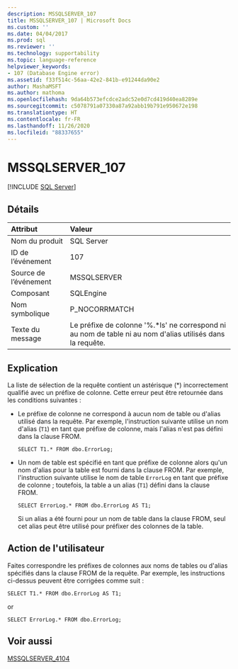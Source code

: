 ```yaml
---
description: MSSQLSERVER_107
title: MSSQLSERVER_107 | Microsoft Docs
ms.custom: ''
ms.date: 04/04/2017
ms.prod: sql
ms.reviewer: ''
ms.technology: supportability
ms.topic: language-reference
helpviewer_keywords:
- 107 (Database Engine error)
ms.assetid: f33f514c-56aa-42e2-841b-e91244da90e2
author: MashaMSFT
ms.author: mathoma
ms.openlocfilehash: 9da64b573efcdce2adc52e0d7cd419d40ea8289e
ms.sourcegitcommit: c5078791a07330a87a92abb19b791e950672e198
ms.translationtype: HT
ms.contentlocale: fr-FR
ms.lasthandoff: 11/26/2020
ms.locfileid: "88337655"
---
```

# <a name="mssqlserver_107"></a>MSSQLSERVER_107
 [!INCLUDE [SQL Server](../../includes/applies-to-version/sqlserver.md)]
  
## <a name="details"></a>Détails  
  
| Attribut | Valeur |  
| :-------- | :---- |  
|Nom du produit|SQL Server|  
|ID de l’événement|107|  
|Source de l’événement|MSSQLSERVER|  
|Composant|SQLEngine|  
|Nom symbolique|P_NOCORRMATCH|  
|Texte du message|Le préfixe de colonne '%.*ls' ne correspond ni au nom de table ni au nom d'alias utilisés dans la requête.|  
  
## <a name="explanation"></a>Explication  
La liste de sélection de la requête contient un astérisque (*) incorrectement qualifié avec un préfixe de colonne. Cette erreur peut être retournée dans les conditions suivantes :  
  
-   Le préfixe de colonne ne correspond à aucun nom de table ou d'alias utilisé dans la requête. Par exemple, l'instruction suivante utilise un nom d'alias (`T1`) en tant que préfixe de colonne, mais l'alias n'est pas défini dans la clause FROM.  
  
    ```  
    SELECT T1.* FROM dbo.ErrorLog;  
    ```  
  
-   Un nom de table est spécifié en tant que préfixe de colonne alors qu'un nom d'alias pour la table est fourni dans la clause FROM. Par exemple, l'instruction suivante utilise le nom de table `ErrorLog` en tant que préfixe de colonne ; toutefois, la table a un alias (`T1`) défini dans la clause FROM.  
  
    ```  
    SELECT ErrorLog.* FROM dbo.ErrorLog AS T1;  
    ```  
  
    Si un alias a été fourni pour un nom de table dans la clause FROM, seul cet alias peut être utilisé pour préfixer des colonnes de la table.  
  
## <a name="user-action"></a>Action de l'utilisateur  
Faites correspondre les préfixes de colonnes aux noms de tables ou d'alias spécifiés dans la clause FROM de la requête. Par exemple, les instructions ci-dessus peuvent être corrigées comme suit :  
  
```  
SELECT T1.* FROM dbo.ErrorLog AS T1;  
```  
  
or  
  
```  
SELECT ErrorLog.* FROM dbo.ErrorLog;  
```  
  
## <a name="see-also"></a>Voir aussi  
[MSSQLSERVER_4104](~/relational-databases/errors-events/mssqlserver-4104-database-engine-error.md)  
  
